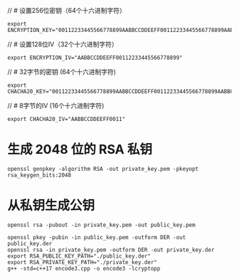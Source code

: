 // # 设置256位密钥（64个十六进制字符）
```
export ENCRYPTION_KEY="00112233445566778899AABBCCDDEEFF00112233445566778899AABBCCDDEEFF"
```
// # 设置128位IV（32个十六进制字符）
```
export ENCRYPTION_IV="AABBCCDDEEFF00112233445566778899"
```

// # 32字节的密钥 (64个十六进制字符)
```
export CHACHA20_KEY="00112233445566778899AABBCCDDEEFF00112233445566778899AABBCCDDEEFF"
```
// # 8字节的IV (16个十六进制字符)
```
export CHACHA20_IV="AABBCCDDEEFF0011"
```

# 生成 2048 位的 RSA 私钥
```
openssl genpkey -algorithm RSA -out private_key.pem -pkeyopt rsa_keygen_bits:2048
```
# 从私钥生成公钥
```
openssl rsa -pubout -in private_key.pem -out public_key.pem
```

```
openssl pkey -pubin -in public_key.pem -outform DER -out public_key.der
openssl rsa -in private_key.pem -outform DER -out private_key.der
export RSA_PUBLIC_KEY_PATH="./public_key.der"
export RSA_PRIVATE_KEY_PATH="./private_key.der"
g++ -std=c++17 encode3.cpp -o encode3 -lcryptopp
```

